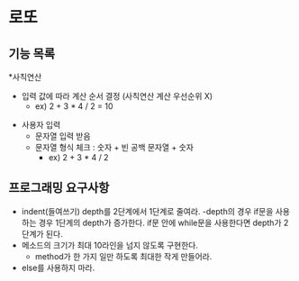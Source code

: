 # 로또

## 기능 목록

*사칙연산
  - 입력 값에 따라 계산 순서 결정 (사칙연산 계산 우선순위 X)  
    - ex) 2 + 3 * 4 / 2 = 10

* 사용자 입력
  - 문자열 입력 받음
  - 문자열 형식 체크 : 숫자 + 빈 공백 문자열 + 숫자
    - ex) 2 + 3 * 4 / 2


## 프로그래밍 요구사항
* indent(들여쓰기) depth를 2단계에서 1단계로 줄여라. 
  -depth의 경우 if문을 사용하는 경우 1단계의 depth가 증가한다. if문 안에 while문을 사용한다면 depth가 2단계가 된다. 
* 메소드의 크기가 최대 10라인을 넘지 않도록 구현한다.
  - method가 한 가지 일만 하도록 최대한 작게 만들어라.
* else를 사용하지 마라.